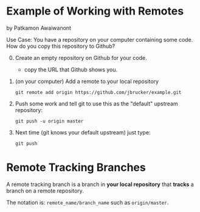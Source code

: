 # Example of Working with Remotes #   
   
by Patkamon Awaiwanont   

Use Case: You have a repository on your computer containing some code. How do you copy this repository to Github?   

   0. Create an empty repository on Github for your code.  
     
        - copy the URL that Github shows you.

   1. (on your computer) Add a remote to your local repository     
   
        ```git remote add origin https://github.com/jbrucker/example.git```
        
   2. Push some work and tell git to use this as the "default" upstream repository:  
     
        ```git push -u origin master```
        
   3. Next time (git knows your default upstream) just type:   
   
        ```git push```

# Remote Tracking Branches #  

A remote tracking branch is a branch in **your local repository** that **tracks** a branch on a remote repository.    

The notation is: ```remote_name/branch_name``` such as ```origin/master```.   
